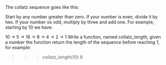 The collatz sequence goes like this:

Start by any number greater than zero.
If your number is even, divide it by two.
If your number os odd, multiply by three and add one.
For example, starting by 10 we have:


10 → 5 → 16 → 8 → 4 → 2 → 1
Write a function, named collatz_length, given a number the function return the length of the sequence before reaching 1, for example:



>>> collatz_length(10)
6